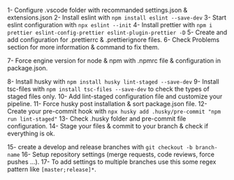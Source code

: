 1- Configure .vscode folder with recommanded settings.json & extensions.json
2- Install eslint with `npm install eslint --save-dev`
3- Start eslint configuration with `npx eslint --init`
4- Install prettier with `npm i prettier eslint-config-prettier eslint-plugin-prettier -D`
5- Create and add configuration for .prettierrc & .prettierignore files.
6- Check Problems section for more information & command to fix them.

7- Force engine version for node & npm with .npmrc file & configuration in package.json.

8- Install husky with `npm install husky lint-staged --save-dev`
9- Install tsc-files with `npm install tsc-files --save-dev` to check the types of staged files only.
10- Add lint-staged configuration file and customize your pipeline.
11- Force husky post installation & sort package.json file.
12- Create your pre-commit hook with `npx husky add .husky/pre-commit "npm run lint-staged"`
13- Check .husky folder and pre-commit file configuration.
14- Stage your files & commit to your branch & check if everything is ok.

15- create a develop and release branches with `git checkout -b branch-name`
16- Setup repository settings (merge requests, code reviews, force pushes ...).
17- To add settings to multiple branches use this some regex pattern like `[master;release]*`.
